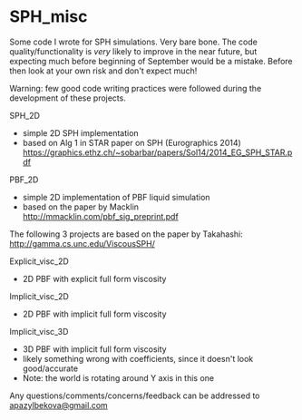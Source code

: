 # SPH_misc

Some code I wrote for SPH simulations. Very bare bone. 
The code quality/functionality is _very_ likely to improve in the near future, but expecting much before beginning of September would be a mistake. Before then look at your own risk and don't expect much!

Warning: few good code writing practices were followed during the development of these projects.

SPH_2D
- simple 2D SPH implementation 
- based on Alg 1 in STAR paper on SPH (Eurographics 2014)
https://graphics.ethz.ch/~sobarbar/papers/Sol14/2014_EG_SPH_STAR.pdf

PBF_2D 
- simple 2D implementation of PBF liquid simulation
- based on the paper by Macklin
http://mmacklin.com/pbf_sig_preprint.pdf

The following 3 projects are based on the paper by Takahashi:
http://gamma.cs.unc.edu/ViscousSPH/

Explicit_visc_2D
- 2D PBF with explicit full form viscosity 

Implicit_visc_2D
- 2D PBF with implicit full form viscosity 

Implicit_visc_3D 
- 3D PBF with implicit full form viscosity 
- likely something wrong with coefficients, since it doesn't look good/accurate
- Note: the world is rotating around Y axis in this one

Any questions/comments/concerns/feedback can be addressed to apazylbekova@gmail.com
